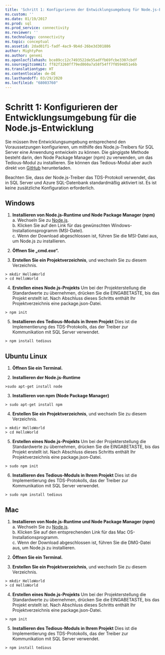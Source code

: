 ```yaml
---
title: 'Schritt 1: Konfigurieren der Entwicklungsumgebung für Node.js-Entwicklung | Microsoft-Dokumentation'
ms.custom: ''
ms.date: 01/19/2017
ms.prod: sql
ms.prod_service: connectivity
ms.reviewer: ''
ms.technology: connectivity
ms.topic: conceptual
ms.assetid: 2dad01f1-fadf-4ac9-9b4d-26be3d301886
author: MightyPen
ms.author: genemi
ms.openlocfilehash: bce89cc12c7493522de55adffb69fcbe3307cbdf
ms.sourcegitcommit: ff82f3260ff79ed860a7a58f54ff7f0594851e6b
ms.translationtype: HT
ms.contentlocale: de-DE
ms.lasthandoff: 03/29/2020
ms.locfileid: "68003760"
---
```

# <a name="step-1--configure-development-environment-for-nodejs-development"></a>Schritt 1: Konfigurieren der Entwicklungsumgebung für die Node.js-Entwicklung
Sie müssen Ihre Entwicklungsumgebung entsprechend den Voraussetzungen konfigurieren, um mithilfe des Node.js-Treibers für SQL Server eine Anwendung entwickeln zu können.  Die gängigste Methode besteht darin, den Node Package Manager (npm) zu verwenden, um das Tedious-Modul zu installieren. Sie können das Tedious-Modul aber auch direkt von [GitHub](https://github.com/pekim/tedious) herunterladen.  
  
Beachten Sie, dass der Node.js-Treiber das TDS-Protokoll verwendet, das in SQL Server und Azure SQL-Datenbank standardmäßig aktiviert ist.  Es ist keine zusätzliche Konfiguration erforderlich.  
  
## <a name="windows"></a>Windows  
  
1. **Installieren von Node.js-Runtime und Node Package Manager (npm)**  
a. Wechseln Sie zu [Node.js](https://nodejs.org/en/download/).  
b. Klicken Sie auf den Link für das gewünschten Windows-Installationsprogramm (MSI-Datei).   
c. Wenn der Download abgeschlossen ist, führen Sie die MSI-Datei aus, um Node.js zu installieren.  
  
2. **Öffnen Sie „cmd.exe“.**  
  
3. **Erstellen Sie ein Projektverzeichnis**, und wechseln Sie zu diesem Verzeichnis.    
```  
> mkdir HelloWorld  
> cd HelloWorld  
```  
4. **Erstellen eines Node.js-Projekts**  Um bei der Projekterstellung die Standardwerte zu übernehmen, drücken Sie die EINGABETASTE, bis das Projekt erstellt ist. Nach Abschluss dieses Schritts enthält Ihr Projektverzeichnis eine package.json-Datei.  
```  
> npm init  
```  
  
5. **Installieren des Tedious-Moduls in Ihrem Projekt**  Dies ist die Implementierung des TDS-Protokolls, das der Treiber zur Kommunikation mit SQL Server verwendet.  
```  
> npm install tedious  
```  
  
## <a name="ubuntu-linux"></a>Ubuntu Linux  
  
1.  **Öffnen Sie ein Terminal.**  
  
2. **Installieren der Node.js-Runtime**  
```  
>sudo apt-get install node  
```  
3. **Installieren von npm (Node Package Manager)**  
```  
> sudo apt-get install npm  
```  
4. **Erstellen Sie ein Projektverzeichnis**, und wechseln Sie zu diesem Verzeichnis.    
```  
> mkdir HelloWorld  
> cd HelloWorld  
```  
  
5. **Erstellen eines Node.js-Projekts**  Um bei der Projekterstellung die Standardwerte zu übernehmen, drücken Sie die EINGABETASTE, bis das Projekt erstellt ist. Nach Abschluss dieses Schritts enthält Ihr Projektverzeichnis eine package.json-Datei.  
```  
> sudo npm init  
```  
  
6. **Installieren des Tedious-Moduls in Ihrem Projekt**  Dies ist die Implementierung des TDS-Protokolls, das der Treiber zur Kommunikation mit SQL Server verwendet.  
```  
> sudo npm install tedious  
```  
  
## <a name="mac"></a>Mac  
  
1. **Installieren von Node.js-Runtime und Node Package Manager (npm)**  
a. Wechseln Sie zu [Node.js](https://nodejs.org/en/download/).  
b. Klicken Sie auf den entsprechenden Link für das Mac OS-Installationsprogramm.  
c. Wenn der Download abgeschlossen ist, führen Sie die DMG-Datei aus, um Node.js zu installieren.  
  
2. **Öffnen Sie ein Terminal.**  
  
3. **Erstellen Sie ein Projektverzeichnis**, und wechseln Sie zu diesem Verzeichnis.    
```  
> mkdir HelloWorld  
> cd HelloWorld  
```  
  
4. **Erstellen eines Node.js-Projekts**  Um bei der Projekterstellung die Standardwerte zu übernehmen, drücken Sie die EINGABETASTE, bis das Projekt erstellt ist. Nach Abschluss dieses Schritts enthält Ihr Projektverzeichnis eine package.json-Datei.  
```  
> npm init  
```  
  
5. **Installieren des Tedious-Moduls in Ihrem Projekt**  Dies ist die Implementierung des TDS-Protokolls, das der Treiber zur Kommunikation mit SQL Server verwendet.  
```  
> npm install tedious  
```  
  
